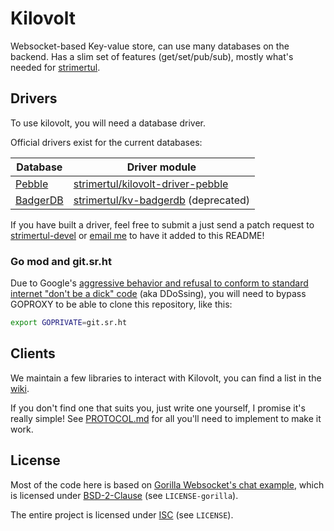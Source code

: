 # Kilovolt

Websocket-based Key-value store, can use many databases on the backend. Has a slim set of features (get/set/pub/sub), mostly what's needed for [strimertul](https://git.sr.ht/~ashkeel/strimertul).

## Drivers

To use kilovolt, you will need a database driver.

Official drivers exist for the current databases:

| Database   | Driver module                         |
|------------|---------------------------------------|
| [Pebble]   | [strimertul/kilovolt-driver-pebble]   |
| [BadgerDB] | [strimertul/kv-badgerdb] (deprecated) |

[BadgerDB]: https://github.com/dgraph-io/badger
[strimertul/kv-badgerdb]: https://github.com/strimertul/kv-badgerdb
[Pebble]: https://github.com/cockroachdb/pebble
[strimertul/kilovolt-driver-pebble]: https://git.sr.ht/~ashkeel/kilovolt-driver-pebble 

If you have built a driver, feel free to submit a just send a patch request to [strimertul-devel](https://lists.sr.ht/~ashkeel/strimertul-devel) or [email me](mailto:ash@nebula.cafe) to have it added to this README!

### Go mod and git.sr.ht

Due to Google's [aggressive behavior and refusal to conform to standard internet "don't be a dick" code](https://drewdevault.com/2022/05/25/Google-has-been-DDoSing-sourcehut.html) (aka DDoSsing), you will need to bypass GOPROXY to be able to clone this repository, like this:

```sh
export GOPRIVATE=git.sr.ht
```

## Clients

We maintain a few libraries to interact with Kilovolt, you can find a list in the [wiki](https://man.sr.ht/~ashkeel/kilovolt/clients.md).

If you don't find one that suits you, just write one yourself, I promise it's really simple! See [PROTOCOL.md](PROTOCOL.md) for all you'll need to implement to make it work.

## License

Most of the code here is based on [Gorilla Websocket's chat example](https://github.com/gorilla/websocket/tree/master/examples/chat), which is licensed under [BSD-2-Clause](LICENSE-gorilla) (see `LICENSE-gorilla`).

The entire project is licensed under [ISC](LICENSE) (see `LICENSE`).
